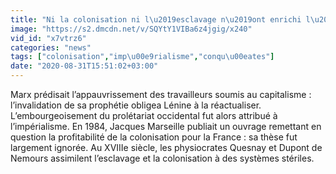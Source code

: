 ```yaml
---
title: "Ni la colonisation ni l\u2019esclavage n\u2019ont enrichi l\u2019Occident"
image: "https://s2.dmcdn.net/v/SQYtY1VIBa6z4jgig/x240"
vid_id: "x7vtrz6"
categories: "news"
tags: ["colonisation","imp\u00e9rialisme","conqu\u00eates"]
date: "2020-08-31T15:51:02+03:00"
---
```

Marx prédisait l’appauvrissement des travailleurs soumis au capitalisme : l’invalidation de sa prophétie obligea Lénine à la réactualiser. L’embourgeoisement du prolétariat occidental fut alors attribué à l’impérialisme. En 1984, Jacques Marseille publiait un ouvrage remettant en question la profitabilité de la colonisation pour la France : sa thèse fut largement ignorée. Au XVIIIe siècle, les physiocrates Quesnay et Dupont de Nemours assimilent l’esclavage et la colonisation à des systèmes stériles.   <br>
